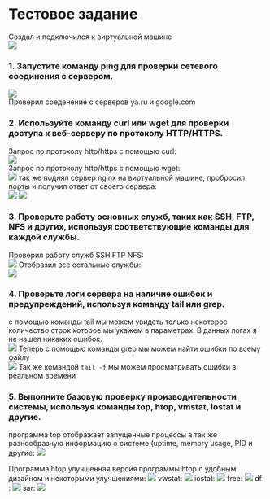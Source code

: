 # Тестовое задание

Создал и подключился к виртуальной машине   
![](images/20240826_183739.png)   

### 1. Запустите команду ping для проверки сетевого соединения с сервером.   
![](images/20240826_184915.png)  
Проверил соеденение с серверов ya.ru и google.com
### 2. Используйте команду curl или wget для проверки доступа к веб-серверу по протоколу HTTP/HTTPS.   
Запрос по протоколу http/https с помощью curl:   
![](images/20240826_191051.png)  
Запрос по протоколу http/https с помощью wget:   
![](images/20240826_191223.png)
так же поднял сервер nginx на виртуальной машине, пробросил порты и получил ответ от своего сервера:   
![](images/20240827_140601.png)
![](images/20240827_140853.png)

### 3. Проверьте работу основных служб, таких как SSH, FTP, NFS и других, используя соответствующие команды для каждой службы.
Проверил работу служб SSH FTP NFS:   
![](images/20240826_192508.png)
Отобразил все остальные службы:   
![](images/20240826_192719.png)
### 4. Проверьте логи сервера на наличие ошибок и предупреждений, используя команду tail или grep.
с помощью команды tail мы можем увидеть только некоторое количество строк которое мы укажем в параметрах. В данных логах я не нашел никаких ошибок.   
![](images/20240826_193502.png)
Теперь с помощью команды grep мы можем найти ошибки по всему файлу    
![](images/20240826_194131.png)
Так же командой `tail -f` мы можем просматривать ошибки в реальном времени
### 5. Выполните базовую проверку производительности системы, используя команды top, htop, vmstat, iostat и другие.
программа top отображает запущенные процессы а так же разнообразную информацию о системе (uptime, memory usage, PID и другие:
![](images/20240826_195323.png)  

Программа htop улучшенная версия программы htop с удобным дизайном и некоторыми улучшениями:
![](images/20240826_195855.png)
vwstat:
![](images/20240826_200210.png)
iostat:
![](images/20240826_201014.png)
free:
![](images/20240826_201128.png)
df :
![](images/20240826_201251.png)
sar:
![](images/20240826_201458.png)
